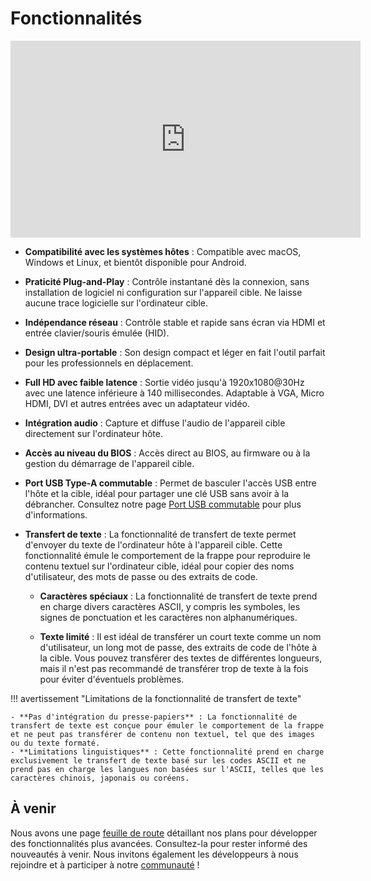 # Fonctionnalités

<iframe width="560" height="315" src="https://www.youtube.com/embed/r3HNUflWGOY?si=84Ek6F9ocHmmGTqW" title="YouTube video player" frameborder="0" allow="accelerometer; autoplay; clipboard-write; encrypted-media; gyroscope; picture-in-picture; web-share" referrerpolicy="strict-origin-when-cross-origin" allowfullscreen></iframe>

- **Compatibilité avec les systèmes hôtes** :
  Compatible avec macOS, Windows et Linux, et bientôt disponible pour Android.

- **Praticité Plug-and-Play** :
  Contrôle instantané dès la connexion, sans installation de logiciel ni configuration sur l'appareil cible. Ne laisse aucune trace logicielle sur l'ordinateur cible.

- **Indépendance réseau** :
  Contrôle stable et rapide sans écran via HDMI et entrée clavier/souris émulée (HID).

- **Design ultra-portable** :
  Son design compact et léger en fait l'outil parfait pour les professionnels en déplacement.

- **Full HD avec faible latence** :
  Sortie vidéo jusqu'à 1920x1080@30Hz avec une latence inférieure à 140 millisecondes. Adaptable à VGA, Micro HDMI, DVI et autres entrées avec un adaptateur vidéo.

- **Intégration audio** :
  Capture et diffuse l'audio de l'appareil cible directement sur l'ordinateur hôte.

- **Accès au niveau du BIOS** :
  Accès direct au BIOS, au firmware ou à la gestion du démarrage de l'appareil cible.

- **Port USB Type-A commutable** :
  Permet de basculer l'accès USB entre l'hôte et la cible, idéal pour partager une clé USB sans avoir à la débrancher. Consultez notre page [Port USB commutable](/usb-switch) pour plus d'informations.

- **Transfert de texte** :
  La fonctionnalité de transfert de texte permet d'envoyer du texte de l'ordinateur hôte à l'appareil cible. Cette fonctionnalité émule le comportement de la frappe pour reproduire le contenu textuel sur l'ordinateur cible, idéal pour copier des noms d'utilisateur, des mots de passe ou des extraits de code.
  
    - **Caractères spéciaux** : La fonctionnalité de transfert de texte prend en charge divers caractères ASCII, y compris les symboles, les signes de ponctuation et les caractères non alphanumériques.

    - **Texte limité** : Il est idéal de transférer un court texte comme un nom d'utilisateur, un long mot de passe, des extraits de code de l'hôte à la cible. Vous pouvez transférer des textes de différentes longueurs, mais il n'est pas recommandé de transférer trop de texte à la fois pour éviter d'éventuels problèmes.

!!! avertissement "Limitations de la fonctionnalité de transfert de texte"

    - **Pas d'intégration du presse-papiers** : La fonctionnalité de transfert de texte est conçue pour émuler le comportement de la frappe et ne peut pas transférer de contenu non textuel, tel que des images ou du texte formaté.
    - **Limitations linguistiques** : Cette fonctionnalité prend en charge exclusivement le transfert de texte basé sur les codes ASCII et ne prend pas en charge les langues non basées sur l'ASCII, telles que les caractères chinois, japonais ou coréens.

## À venir

Nous avons une page [feuille de route](/roadmap) détaillant nos plans pour développer des fonctionnalités plus avancées. Consultez-la pour rester informé des nouveautés à venir. Nous invitons également les développeurs à nous rejoindre et à participer à notre [communauté](/community) !